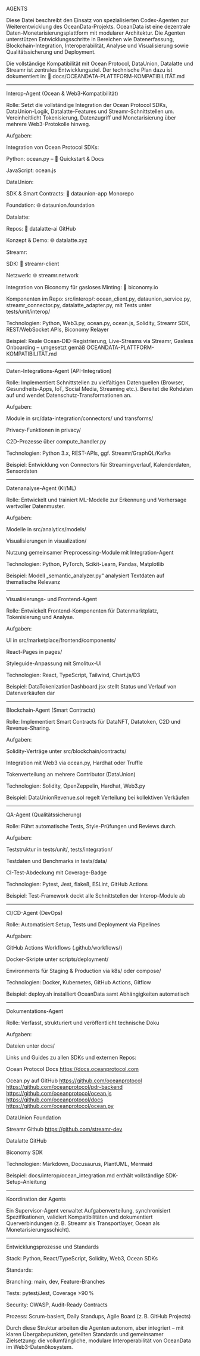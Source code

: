 AGENTS

Diese Datei beschreibt den Einsatz von spezialisierten Codex-Agenten zur Weiterentwicklung des OceanData-Projekts. OceanData ist eine dezentrale Daten-Monetarisierungsplattform mit modularer Architektur. Die Agenten unterstützen Entwicklungsschritte in Bereichen wie Datenerfassung, Blockchain-Integration, Interoperabilität, Analyse und Visualisierung sowie Qualitätssicherung und Deployment.

Die vollständige Kompatibilität mit Ocean Protocol, DataUnion, Datalatte und Streamr ist zentrales Entwicklungsziel. Der technische Plan dazu ist dokumentiert in: 📄 docs/OCEANDATA-PLATTFORM-KOMPATIBILITÄT.md


---

Interop-Agent (Ocean & Web3-Kompatibilität)

Rolle: Setzt die vollständige Integration der Ocean Protocol SDKs, DataUnion-Logik, Datalatte-Features und Streamr-Schnittstellen um. Vereinheitlicht Tokenisierung, Datenzugriff und Monetarisierung über mehrere Web3-Protokolle hinweg.

Aufgaben:

Integration von Ocean Protocol SDKs:

Python: ocean.py – 📘 Quickstart & Docs

JavaScript: ocean.js


DataUnion:

SDK & Smart Contracts: 📁 dataunion-app Monorepo

Foundation: 🌐 dataunion.foundation


Datalatte:

Repos: 📁 datalatte-ai GitHub

Konzept & Demo: 🌐 datalatte.xyz


Streamr:

SDK: 📘 streamr-client

Netzwerk: 🌐 streamr.network


Integration von Biconomy für gasloses Minting: 📘 biconomy.io


Komponenten im Repo: src/interop/: ocean_client.py, dataunion_service.py, streamr_connector.py, datalatte_adapter.py, mit Tests unter tests/unit/interop/

Technologien: Python, Web3.py, ocean.py, ocean.js, Solidity, Streamr SDK, REST/WebSocket APIs, Biconomy Relayer

Beispiel: Reale Ocean-DID-Registrierung, Live-Streams via Streamr, Gasless Onboarding – umgesetzt gemäß OCEANDATA-PLATTFORM-KOMPATIBILITÄT.md


---

Daten-Integrations-Agent (API-Integration)

Rolle: Implementiert Schnittstellen zu vielfältigen Datenquellen (Browser, Gesundheits-Apps, IoT, Social Media, Streaming etc.). Bereitet die Rohdaten auf und wendet Datenschutz-Transformationen an.

Aufgaben:

Module in src/data-integration/connectors/ und transforms/

Privacy-Funktionen in privacy/

C2D-Prozesse über compute_handler.py


Technologien: Python 3.x, REST-APIs, ggf. Streamr/GraphQL/Kafka

Beispiel: Entwicklung von Connectors für Streamingverlauf, Kalenderdaten, Sensordaten


---

Datenanalyse-Agent (KI/ML)

Rolle: Entwickelt und trainiert ML-Modelle zur Erkennung und Vorhersage wertvoller Datenmuster.

Aufgaben:

Modelle in src/analytics/models/

Visualisierungen in visualization/

Nutzung gemeinsamer Preprocessing-Module mit Integration-Agent


Technologien: Python, PyTorch, Scikit-Learn, Pandas, Matplotlib

Beispiel: Modell „semantic_analyzer.py“ analysiert Textdaten auf thematische Relevanz


---

Visualisierungs- und Frontend-Agent

Rolle: Entwickelt Frontend-Komponenten für Datenmarktplatz, Tokenisierung und Analyse.

Aufgaben:

UI in src/marketplace/frontend/components/

React-Pages in pages/

Styleguide-Anpassung mit Smolitux-UI


Technologien: React, TypeScript, Tailwind, Chart.js/D3

Beispiel: DataTokenizationDashboard.jsx stellt Status und Verlauf von Datenverkäufen dar


---

Blockchain-Agent (Smart Contracts)

Rolle: Implementiert Smart Contracts für DataNFT, Datatoken, C2D und Revenue-Sharing.

Aufgaben:

Solidity-Verträge unter src/blockchain/contracts/

Integration mit Web3 via ocean.py, Hardhat oder Truffle

Tokenverteilung an mehrere Contributor (DataUnion)


Technologien: Solidity, OpenZeppelin, Hardhat, Web3.py

Beispiel: DataUnionRevenue.sol regelt Verteilung bei kollektiven Verkäufen


---

QA-Agent (Qualitätssicherung)

Rolle: Führt automatische Tests, Style-Prüfungen und Reviews durch.

Aufgaben:

Teststruktur in tests/unit/, tests/integration/

Testdaten und Benchmarks in tests/data/

CI-Test-Abdeckung mit Coverage-Badge


Technologien: Pytest, Jest, flake8, ESLint, GitHub Actions

Beispiel: Test-Framework deckt alle Schnittstellen der Interop-Module ab


---

CI/CD-Agent (DevOps)

Rolle: Automatisiert Setup, Tests und Deployment via Pipelines

Aufgaben:

GitHub Actions Workflows (.github/workflows/)

Docker-Skripte unter scripts/deployment/

Environments für Staging & Production via k8s/ oder compose/


Technologien: Docker, Kubernetes, GitHub Actions, Gitflow

Beispiel: deploy.sh installiert OceanData samt Abhängigkeiten automatisch


---

Dokumentations-Agent

Rolle: Verfasst, strukturiert und veröffentlicht technische Doku

Aufgaben:

Dateien unter docs/

Links und Guides zu allen SDKs und externen Repos:

Ocean Protocol Docs 
https://docs.oceanprotocol.com

Ocean.py auf GitHub
https://github.com/oceanprotocol
https://github.com/oceanprotocol/pdr-backend
https://github.com/oceanprotocol/ocean.js
https://github.com/oceanprotocol/docs
https://github.com/oceanprotocol/ocean.py

DataUnion Foundation


Streamr Github
https://github.com/streamr-dev

Datalatte GitHub

Biconomy SDK



Technologien: Markdown, Docusaurus, PlantUML, Mermaid

Beispiel: docs/interop/ocean_integration.md enthält vollständige SDK-Setup-Anleitung


---

Koordination der Agents

Ein Supervisor-Agent verwaltet Aufgabenverteilung, synchronisiert Spezifikationen, validiert Kompatibilitäten und dokumentiert Querverbindungen (z. B. Streamr als Transportlayer, Ocean als Monetarisierungsschicht).


---

Entwicklungsprozesse und Standards

Stack: Python, React/TypeScript, Solidity, Web3, Ocean SDKs

Standards:

Branching: main, dev, Feature-Branches

Tests: pytest/Jest, Coverage >90 %

Security: OWASP, Audit-Ready Contracts

Prozess: Scrum-basiert, Daily Standups, Agile Board (z. B. GitHub Projects)


Durch diese Struktur arbeiten die Agenten autonom, aber integriert – mit klaren Übergabepunkten, geteilten Standards und gemeinsamer Zielsetzung: die vollumfängliche, modulare Interoperabilität von OceanData im Web3-Datenökosystem.

